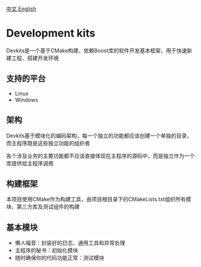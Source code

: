 [中文](./README.md),[English](./README.en.md)

# Development kits

Devkits是一个基于CMake构建，依赖Boost库的软件开发基本框架，用于快速新建工程、搭建开发环境

## 支持的平台

- Linux
- Windows

## 架构

Devkits基于模块化的编码架构，每一个独立的功能都应该创建一个单独的目录，而主程序既是这些独立功能的组织者

各个涉及业务的主要功能都不应该直接体现在主程序的源码中，而是独立作为一个库提供给主程序调用

## 构建框架

本项目使用CMake作为构建工具，由项目根目录下的CMakeLists.txt组织所有模块、第三方库及测试组件的构建

## 基本模块

- 懒人福音：封装好的日志、通用工具和异常处理
- 主程序的秘书：初始化模块
- 随时确保你的代码功能正常：测试模块